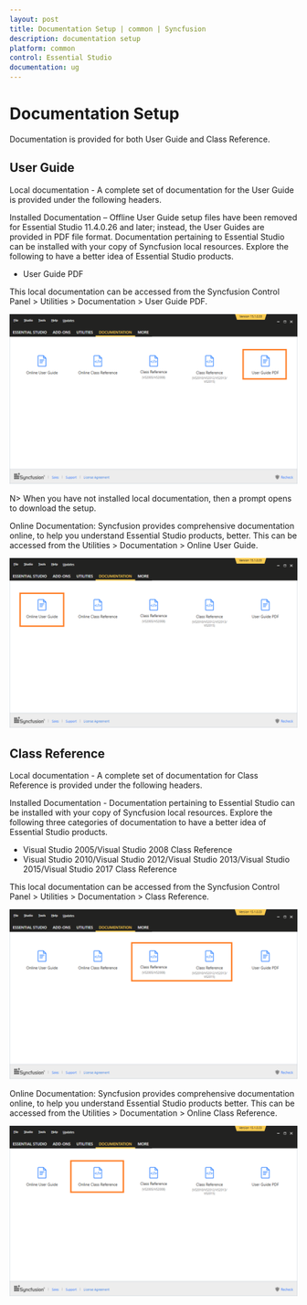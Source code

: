 ```yaml
---
layout: post
title: Documentation Setup | common | Syncfusion
description: documentation setup  
platform: common
control: Essential Studio
documentation: ug
---
```


# Documentation Setup  

Documentation is provided for both User Guide and Class Reference.


## User Guide

Local documentation - A complete set of documentation for the User Guide is provided under the following headers. 

Installed Documentation – Offline User Guide setup files have been removed for Essential Studio 11.4.0.26 and later; instead, the User Guides are provided in PDF file format. Documentation pertaining to Essential Studio can be installed with your copy of Syncfusion local resources. Explore the following to have a better idea of Essential Studio products.

* User Guide PDF

This local documentation can be accessed from the Syncfusion Control Panel > Utilities > Documentation > User Guide PDF.



![](Documentation-Setup_images/User-Guide_img1.png)





N> When you have not installed local documentation, then a prompt opens to download the setup.

Online Documentation: Syncfusion provides comprehensive documentation online, to help you understand Essential Studio products, better. This can be accessed from the Utilities > Documentation > Online User Guide.

![](Documentation-Setup_images/User-Guide_img3.png)

## Class Reference

Local documentation - A complete set of documentation for Class Reference is provided under the following headers. 

Installed Documentation - Documentation pertaining to Essential Studio can be installed with your copy of Syncfusion local resources. Explore the following three categories of documentation to have a better idea of Essential Studio products.

* Visual Studio 2005/Visual Studio 2008 Class Reference
* Visual Studio 2010/Visual Studio 2012/Visual Studio 2013/Visual Studio 2015/Visual Studio 2017 Class Reference

This local documentation can be accessed from the Syncfusion Control Panel > Utilities > Documentation > Class Reference.

![](Documentation-Setup_images/Class-Reference_img1.png)



Online Documentation: Syncfusion provides comprehensive documentation online, to help you understand Essential Studio products better. This can be accessed from the Utilities > Documentation > Online Class Reference.



![](Documentation-Setup_images/Class-Reference_img2.png)



